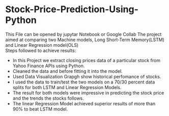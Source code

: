 # Stock-Price-Prediction-Using-Python
This File can be opened by jupytar Notebook or Google Collab
The project aimed at comparing two Machine models, Long Short-Term Memory(LSTM) and Linear Regression model(OLS)  
Steps followed to achieve results:
  - In this Project we extract closing prices data of a particular stock from Yahoo Finance APIs using Python.  
  - Cleaned the data and before fitting it into the model.
  - Used Data Visualization Grapgh show historical perfomance of stocks.
  - I used the data to train/test the two models on a 70/30 percent data splits for both LSTM and Linear Regression Models.
  - The result for both models were impressive in predicting the stock price and the trends the stocks follows.
  - The linear Regression Model achieved superior results of more than 90% to beat LSTM model.
 
